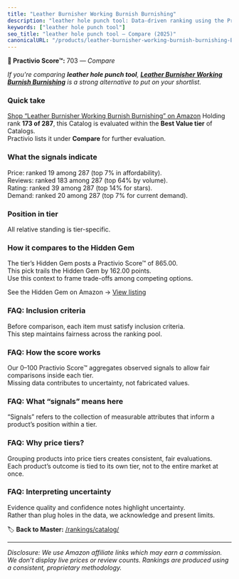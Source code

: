 ```yaml
---
title: "Leather Burnisher Working Burnish Burnishing"
description: "leather hole punch tool: Data-driven ranking using the Practivio Score™. Positioned by quality, value, demand, findability, momentum."
keywords: ["leather hole punch tool"]
seo_title: "leather hole punch tool — Compare (2025)"
canonicalURL: "/products/leather-burnisher-working-burnish-burnishing-B0D6Y4WFB3/"
---
```


**🛒 Practivio Score™:** 703 — _Compare_


*If you're comparing **leather hole punch tool**, **[Leather Burnisher Working Burnish Burnishing](https://www.amazon.com/dp/B0D6Y4WFB3?tag=practivio-20)** is a strong alternative to put on your shortlist.*
### Quick take
[Shop “Leather Burnisher Working Burnish Burnishing” on Amazon](https://www.amazon.com/dp/B0D6Y4WFB3?tag=practivio-20)
Holding rank **173 of 287**, this Catalog is evaluated within the **Best Value tier** of Catalogs.  
Practivio lists it under **Compare** for further evaluation.

### What the signals indicate
Price: ranked 19 among 287 (top 7% in affordability).  
Reviews: ranked 183 among 287 (top 64% by volume).  
Rating: ranked 39 among 287 (top 14% for stars).  
Demand: ranked 20 among 287 (top 7% for current demand).

### Position in tier
All relative standing is tier-specific.

### How it compares to the Hidden Gem
The tier’s Hidden Gem posts a Practivio Score™ of 865.00.  
This pick trails the Hidden Gem by 162.00 points.  
Use this context to frame trade-offs among competing options.  

See the Hidden Gem on Amazon → [View listing](https://www.amazon.com/dp/B014549SNG?tag=practivio-20)

### FAQ: Inclusion criteria
Before comparison, each item must satisfy inclusion criteria.  
This step maintains fairness across the ranking pool.

### FAQ: How the score works
Our 0–100 Practivio Score™ aggregates observed signals to allow fair comparisons inside each tier.  
Missing data contributes to uncertainty, not fabricated values.

### FAQ: What “signals” means here
“Signals” refers to the collection of measurable attributes that inform a product’s position within a tier.

### FAQ: Why price tiers?
Grouping products into price tiers creates consistent, fair evaluations.  
Each product’s outcome is tied to its own tier, not to the entire market at once.

### FAQ: Interpreting uncertainty
Evidence quality and confidence notes highlight uncertainty.  
Rather than plug holes in the data, we acknowledge and present limits.

<!-- Missing template for Compare/CompareWithinPriceClass -->


🏷️ **Back to Master:** [/rankings/catalog/](/rankings/catalog/)

---
_Disclosure: We use Amazon affiliate links which may earn a commission. We don’t display live prices or review counts. Rankings are produced using a consistent, proprietary methodology._
